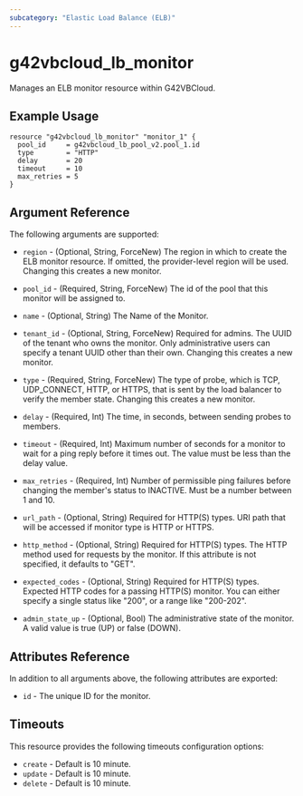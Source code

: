 ```yaml
---
subcategory: "Elastic Load Balance (ELB)"
---
```


# g42vbcloud\_lb\_monitor

Manages an ELB monitor resource within G42VBCloud.

## Example Usage

```hcl
resource "g42vbcloud_lb_monitor" "monitor_1" {
  pool_id     = g42vbcloud_lb_pool_v2.pool_1.id
  type        = "HTTP"
  delay       = 20
  timeout     = 10
  max_retries = 5
}
```

## Argument Reference

The following arguments are supported:

* `region` - (Optional, String, ForceNew) The region in which to create the ELB monitor resource.
    If omitted, the provider-level region will be used.
    Changing this creates a new monitor.

* `pool_id` - (Required, String, ForceNew) The id of the pool that this monitor will be assigned to.

* `name` - (Optional, String) The Name of the Monitor.

* `tenant_id` - (Optional, String, ForceNew) Required for admins. The UUID of the tenant who owns
    the monitor.  Only administrative users can specify a tenant UUID
    other than their own. Changing this creates a new monitor.

* `type` - (Required, String, ForceNew) The type of probe, which is TCP, UDP_CONNECT, HTTP, or HTTPS,
    that is sent by the load balancer to verify the member state. Changing this
    creates a new monitor.

* `delay` - (Required, Int) The time, in seconds, between sending probes to members.

* `timeout` - (Required, Int) Maximum number of seconds for a monitor to wait for a
    ping reply before it times out. The value must be less than the delay
    value.

* `max_retries` - (Required, Int) Number of permissible ping failures before
    changing the member's status to INACTIVE. Must be a number between 1
    and 10.

* `url_path` - (Optional, String) Required for HTTP(S) types. URI path that will be
    accessed if monitor type is HTTP or HTTPS.

*  `http_method` - (Optional, String) Required for HTTP(S) types. The HTTP method used
    for requests by the monitor. If this attribute is not specified, it
    defaults to "GET".

* `expected_codes` - (Optional, String) Required for HTTP(S) types. Expected HTTP codes
    for a passing HTTP(S) monitor. You can either specify a single status like
    "200", or a range like "200-202".

* `admin_state_up` - (Optional, Bool) The administrative state of the monitor.
    A valid value is true (UP) or false (DOWN).

## Attributes Reference

In addition to all arguments above, the following attributes are exported:

* `id` - The unique ID for the monitor.

## Timeouts
This resource provides the following timeouts configuration options:
- `create` - Default is 10 minute.
- `update` - Default is 10 minute.
- `delete` - Default is 10 minute.

